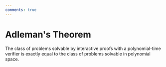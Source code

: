 ```yaml
---
comments: true
---
```


# Adleman's Theorem

The class of problems solvable by interactive proofs with a polynomial-time verifier is exactly equal to the class of problems
solvable in polynomial space.
